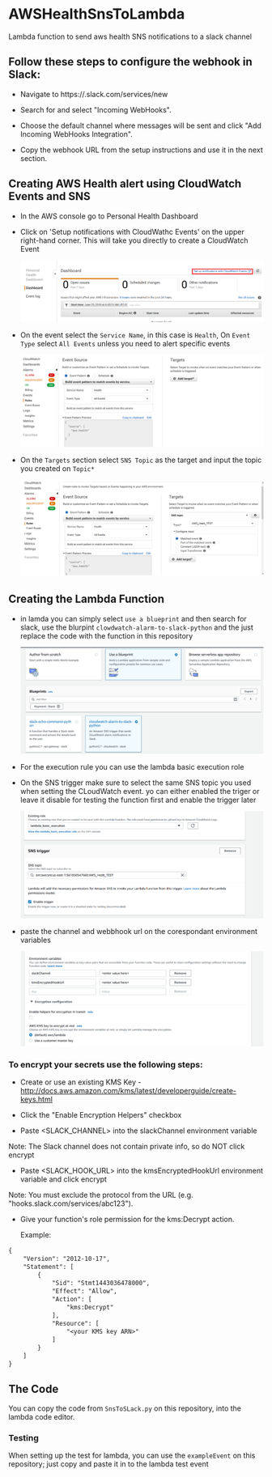 # AWSHealthSnsToLambda
Lambda function to send aws health SNS notifications to a slack channel

## Follow these steps to configure the webhook in Slack:

  * Navigate to https://<your-team-domain>.slack.com/services/new

  * Search for and select "Incoming WebHooks".

  * Choose the default channel where messages will be sent and click "Add Incoming WebHooks Integration".

  * Copy the webhook URL from the setup instructions and use it in the next section.

## Creating AWS Health alert using CloudWatch Events and SNS

  * In the AWS console go to Personal Health Dashboard
	
  * Click on 'Setup notifications with CloudWathc Events' on the upper right-hand corner. This will take you directly to create a CloudWatch Event

	![](images/Personal%20Health.PNG)

  * On the event select the `Service Name`, in this case is `Health`,  On `Event Type` select `All Events` unless you need to alert specific events

	![](images/Event1.PNG)

  * On the `Targets` section select `SNS Topic` as the target and input the topic you created on `Topic*`

	![](images/Event2.PNG)

## Creating the Lambda Function
 
 * in lamda you can simply select  `use a blueprint` and then search for slack, use the blurpint `clowdwatch-alarm-to-slack-python` and the just replace the code with the function in this repository

	![](images/Lambda.PNG)

 * For the execution rule you can use the lambda basic execution role

 * On the SNS trigger make sure to select the same SNS topic you used when setting the CLoudWatch event. yo can either enabled the triger or leave it disable for testing the function first and enable the trigger later

	![](images/trigger.PNG)

 * paste the channel and webbhook url on the corespondant environment variables 
	
	![](images/env.PNG)

### To encrypt your secrets use the following steps:

  * Create or use an existing KMS Key - http://docs.aws.amazon.com/kms/latest/developerguide/create-keys.html

  * Click the "Enable Encryption Helpers" checkbox

  * Paste <SLACK_CHANNEL> into the slackChannel environment variable

  Note: The Slack channel does not contain private info, so do NOT click encrypt

  * Paste <SLACK_HOOK_URL> into the kmsEncryptedHookUrl environment variable and click encrypt

  Note: You must exclude the protocol from the URL (e.g. "hooks.slack.com/services/abc123").

  * Give your function's role permission for the kms:Decrypt action.

     Example:
```
{
    "Version": "2012-10-17",
    "Statement": [
        {
            "Sid": "Stmt1443036478000",
            "Effect": "Allow",
            "Action": [
                "kms:Decrypt"
            ],
            "Resource": [
                "<your KMS key ARN>"
            ]
        }
    ]
}
```
## The Code

You can copy the code from `SnsToSLack.py` on this repository, into the lambda code editor.

### Testing

When setting up the test for lambda, you can use the `exampleEvent` on this repository; just copy and paste it in to the lambda test event 


